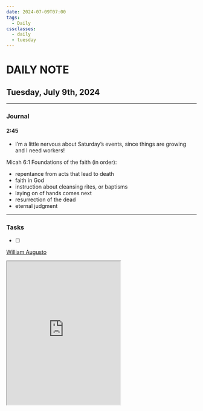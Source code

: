 ```yaml
---
date: 2024-07-09T07:00
tags:
  - Daily
cssclasses:
  - daily
  - tuesday
---
```

# DAILY NOTE
## Tuesday, July 9th, 2024
***
### Journal
#### 2:45

- I’m a little nervous about Saturday’s events, since things are growing and I need workers!

Micah 6:1
Foundations of the faith (in order):
- repentance from acts that lead to death
- faith in God
- instruction about cleansing rites, or baptisms
- laying on of hands comes next
- resurrection of the dead
- eternal judgment

***
### Tasks

- [ ] 

[William Augusto](https://open.spotify.com/track/7IZuKzBoKzQv3cn0bGhljX?si=hPL_wf-kQTGT7qPetyk3IQ)

<iframe src="https://open.spotify.com/track/7IZuKzBoKzQv3cn0bGhljX?si=hPL_wf-kQTGT7qPetyk3IQ" width="300" height="380" frame order="0" allowtransparency="true" allow="encrypted-media"></iframe>
